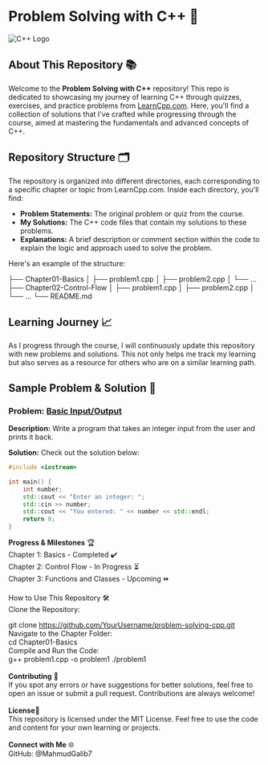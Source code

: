 # Problem Solving with C++ 🚀

![C++ Logo](https://upload.wikimedia.org/wikipedia/commons/1/18/ISO_C%2B%2B_Logo.svg)

## About This Repository 📚

Welcome to the **Problem Solving with C++** repository! This repo is dedicated to showcasing my journey of learning C++ through quizzes, exercises, and practice problems from [LearnCpp.com](https://www.learncpp.com/). Here, you'll find a collection of solutions that I've crafted while progressing through the course, aimed at mastering the fundamentals and advanced concepts of C++.

## Repository Structure 🗂️

The repository is organized into different directories, each corresponding to a specific chapter or topic from LearnCpp.com. Inside each directory, you'll find:

- **Problem Statements:** The original problem or quiz from the course.
- **My Solutions:** The C++ code files that contain my solutions to these problems.
- **Explanations:** A brief description or comment section within the code to explain the logic and approach used to solve the problem.

Here's an example of the structure:

├── Chapter01-Basics
│ ├── problem1.cpp
│ ├── problem2.cpp
│ └── ...
├── Chapter02-Control-Flow
│ ├── problem1.cpp
│ ├── problem2.cpp
│ └── ...
└── README.md

## Learning Journey 📈

As I progress through the course, I will continuously update this repository with new problems and solutions. This not only helps me track my learning but also serves as a resource for others who are on a similar learning path.

## Sample Problem & Solution 🌟

### Problem: [Basic Input/Output](https://www.learncpp.com/cpp-tutorial/basic-input-and-output/)

**Description:** Write a program that takes an integer input from the user and prints it back.

**Solution:** Check out the solution below:

```cpp
#include <iostream>

int main() {
    int number;
    std::cout << "Enter an integer: ";
    std::cin >> number;
    std::cout << "You entered: " << number << std::endl;
    return 0;
}
```

**Progress & Milestones** 🏆 <br>
Chapter 1: Basics - Completed ✔️ <br>
Chapter 2: Control Flow - In Progress ⏳ <br>
Chapter 3: Functions and Classes - Upcoming ⏩ <br>

How to Use This Repository 🛠️ <br>
Clone the Repository: <br>

git clone https://github.com/YourUsername/problem-solving-cpp.git <br>
Navigate to the Chapter Folder: <br>
cd Chapter01-Basics
<br>
Compile and Run the Code: <br>
g++ problem1.cpp -o problem1
./problem1
<br> <br>
**Contributing** 🙌 <br>
If you spot any errors or have suggestions for better solutions, feel free to open an issue or submit a pull request. Contributions are always welcome!
<br> <br>
**License**📜 <br>
This repository is licensed under the MIT License. Feel free to use the code and content for your own learning or projects.
<br> <br>
**Connect with Me** 🌐 <br>
GitHub: @MahmudGalib7 <br>

